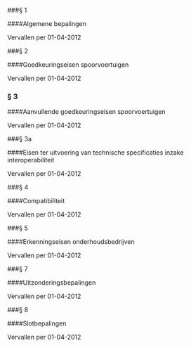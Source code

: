 <meta http-equiv='Content-Type' content='text/html; charset=utf-8' />

###§ 1 

####Algemene bepalingen

Vervallen per 01-04-2012 

###§ 2 

####Goedkeuringseisen spoorvoertuigen

Vervallen per 01-04-2012 

### §  3  

####Aanvullende goedkeuringseisen spoorvoertuigen

Vervallen per 01-04-2012 

###§ 3a 

####Eisen ter uitvoering van technische specificaties inzake interoperabiliteit

Vervallen per 01-04-2012 

###§ 4 

####Compatibiliteit

Vervallen per 01-04-2012 

###§ 5 

####Erkenningseisen onderhoudsbedrijven

Vervallen per 01-04-2012 

###§ 7 

####Uitzonderingsbepalingen

Vervallen per 01-04-2012 

###§ 8 

####Slotbepalingen

Vervallen per 01-04-2012 

